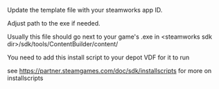 Update the template file with your steamworks app ID.

Adjust path to the exe if needed.

Usually this file should go next to your game's .exe in \<steamworks sdk dir\>/sdk/tools/ContentBuilder/content/

You need to add this install script to your depot VDF for it to run

see https://partner.steamgames.com/doc/sdk/installscripts for more on installscripts
